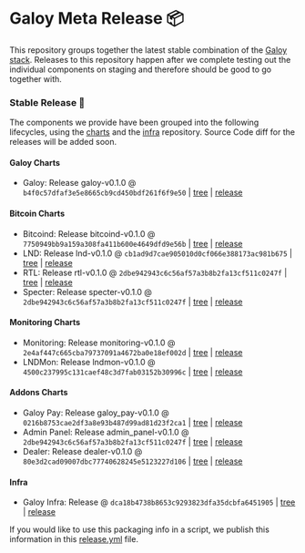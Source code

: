 # Galoy Meta Release 📦

This repository groups together the latest stable combination of the [Galoy stack](https://github.com/GaloyMoney/awesome-galoy#tech-components). 
Releases to this repository happen after we complete testing out the individual components on staging and therefore should be good to go together with.

### Stable Release 🎉

The components we provide have been grouped into the following lifecycles, using the [charts](https://github.com/GaloyMoney/charts) and the [infra](https://github.com/GaloyMoney/galoy-infra) repository. 
Source Code diff for the releases will be added soon.

#### Galoy Charts
- Galoy: Release galoy-v0.1.0 @ `b4f0c57dfaf3e5e8665cb9cd450bdf261f6f9e50` | [tree](https://github.com/GaloyMoney/charts/tree/b4f0c57dfaf3e5e8665cb9cd450bdf261f6f9e50/charts/galoy) | [release](https://github.com/GaloyMoney/charts/releases/tag/galoy-v0.1.0)

#### Bitcoin Charts
- Bitcoind: Release bitcoind-v0.1.0 @ `7750949bb9a159a308fa411b600e4649dfd9e56b` | [tree](https://github.com/GaloyMoney/charts/tree/7750949bb9a159a308fa411b600e4649dfd9e56b/charts/bitcoind) | [release](https://github.com/GaloyMoney/charts/releases/tag/bitcoind-v0.1.0)
- LND: Release lnd-v0.1.0 @ `cb1ad9d7cae905010d0cf066e388173ac981b675` | [tree](https://github.com/GaloyMoney/charts/tree/cb1ad9d7cae905010d0cf066e388173ac981b675/charts/lnd) | [release](https://github.com/GaloyMoney/charts/releases/tag/lnd-v0.1.0)
- RTL: Release rtl-v0.1.0 @ `2dbe942943c6c56af57a3b8b2fa13cf511c0247f` | [tree](https://github.com/GaloyMoney/charts/tree/2dbe942943c6c56af57a3b8b2fa13cf511c0247f/charts/rtl) | [release](https://github.com/GaloyMoney/charts/releases/tag/rtl-v0.1.0)
- Specter: Release specter-v0.1.0 @ `2dbe942943c6c56af57a3b8b2fa13cf511c0247f` | [tree](https://github.com/GaloyMoney/charts/tree/2dbe942943c6c56af57a3b8b2fa13cf511c0247f/charts/specter) | [release](https://github.com/GaloyMoney/charts/releases/tag/specter-v0.1.0)

#### Monitoring Charts
- Monitoring: Release monitoring-v0.1.0 @ `2e4af447c665cba79737091a4672ba0e18ef002d` | [tree](https://github.com/GaloyMoney/charts/tree/2e4af447c665cba79737091a4672ba0e18ef002d/charts/monitoring) | [release](https://github.com/GaloyMoney/charts/releases/tag/monitoring-v0.1.0)
- LNDMon: Release lndmon-v0.1.0 @ `4500c237995c131caef48c3d7fab03152b30996c` | [tree](https://github.com/GaloyMoney/charts/tree/4500c237995c131caef48c3d7fab03152b30996c/charts/lnd/charts/lndmon) | [release](https://github.com/GaloyMoney/charts/releases/tag/lndmon-v0.1.0)

#### Addons Charts
- Galoy Pay: Release galoy_pay-v0.1.0 @ `0216b8753cae2df3a8e93b487d99ad81d23f2ca1` | [tree](https://github.com/GaloyMoney/charts/tree/0216b8753cae2df3a8e93b487d99ad81d23f2ca1/charts/galoy-pay) | [release](https://github.com/GaloyMoney/charts/releases/tag/galoy_pay-v0.1.0)
- Admin Panel: Release admin_panel-v0.1.0 @ `2dbe942943c6c56af57a3b8b2fa13cf511c0247f` | [tree](https://github.com/GaloyMoney/charts/tree/2dbe942943c6c56af57a3b8b2fa13cf511c0247f/charts/admin-panel) | [release](https://github.com/GaloyMoney/charts/releases/tag/admin_panel-v0.1.0)
- Dealer: Release dealer-v0.1.0 @ `80e3d2cad09007dbc77740628245e5123227d106` | [tree](https://github.com/GaloyMoney/charts/tree/80e3d2cad09007dbc77740628245e5123227d106/charts/dealer) | [release](https://github.com/GaloyMoney/charts/releases/tag/dealer-v0.1.0)

#### Infra

- Galoy Infra: Release  @ `dca18b4738b8653c9293823dfa35dcbfa6451905` | [tree](https://github.com/GaloyMoney/galoy-infra/tree/dca18b4738b8653c9293823dfa35dcbfa6451905) | [release](https://github.com/GaloyMoney/galoy-infra/releases/tag/)

If you would like to use this packaging info in a script, we publish this information in this [release.yml](./release.yml) file.
